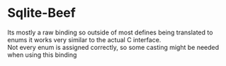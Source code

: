 # Sqlite-Beef

Its mostly a raw binding so outside of most defines being translated to enums it works very similar to the actual C interface.  
Not every enum is assigned correctly, so some casting might be needed when using this binding